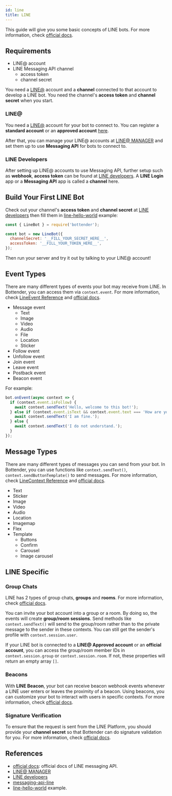 ```yaml
---
id: line
title: LINE
---
```


This guide will give you some basic concepts of LINE bots. For more information, check [official docs](https://developers.line.me/en/docs/messaging-api/building-bot/).

## Requirements

- LINE@ account
- LINE Messaging API channel
  - access token
  - channel secret

You need a [LINE@](http://at.line.me/) account and a **channel** connected to that account to develop a LINE bot. You need the channel's **access token** and **channel secret** when you start.

### LINE@

You need a [LINE@](http://at.line.me/) account for your bot to connect to. You can register a **standard account** or an **approved account** [here](https://entry-at.line.me/).

After that, you can manage your LINE@ accounts at [LINE@ MANAGER](https://admin-official.line.me/) and set them up to use **Messaging API** for bots to connect to.

### LINE Developers

After setting up LINE@ accounts to use Messaging API, further setup such as **webhook**, **access token** can be found at [LINE developers](https://developers.line.me). A **LINE Login** app or a **Messaging API** app is called a **channel** here.

## Build Your First LINE Bot

Check out your channel's **access token** and **channel secret** at [LINE developers](https://developers.line.me) then fill them in [line-hello-world](https://github.com/Yoctol/bottender/blob/master/examples/line-hello-world/index.js) example:

```js
const { LineBot } = require('bottender');

const bot = new LineBot({
  channelSecret: '__FILL_YOUR_SECRET_HERE__',
  accessToken: '__FILL_YOUR_TOKEN_HERE__',
});
```

Then run your server and try it out by talking to your LINE@ account!

## Event Types

There are many different types of events your bot may receive from LINE. In Bottender, you can access them via `context.event`. For more information, check [LineEvent Reference](APIReference-LineEvent.md) and [official docs](https://developers.line.me/en/docs/messaging-api/reference/#webhook-event-objects).

- Message event
  - Text
  - Image
  - Video
  - Audio
  - File
  - Location
  - Sticker
- Follow event
- Unfollow event
- Join event
- Leave event
- Postback event
- Beacon event

For example:

```js
bot.onEvent(async context => {
  if (context.event.isFollow) {
    await context.sendText('Hello, welcome to this bot!');
  } else if (context.event.isText && context.event.text === 'How are you?') {
    await context.sendText('I am fine.');
  } else {
    await context.sendText('I do not understand.');
  }
});
```

## Message Types

There are many different types of messages you can send from your bot. In Bottender, you can use functions like `context.sendText()`, `context.sendButtonTemplate()` to send messages. For more information, check [LineContext Reference](APIReference-LineContext.md) and [official docs](https://developers.line.me/en/docs/messaging-api/message-types/).

- Text
- Sticker
- Image
- Video
- Audio
- Location
- Imagemap
- Flex
- Template
  - Buttons
  - Confirm
  - Carousel
  - Image carousel

## LINE Specific

### Group Chats

LINE has 2 types of group chats, **groups** and **rooms**. For more information, check [official docs](https://developers.line.me/en/docs/messaging-api/group-chats/).

You can invite your bot account into a group or a room. By doing so, the events will create **group/room sessions**. Send methods like `context.sendText()` will send to the group/room rather than to the private message to the sender in these contexts. You can still get the sender's profile with `context.session.user`.

If your LINE bot is connected to a **LINE@ Approved account** or an **official account**, you can access the group/room member IDs in `context.session.group` or `context.session.room`. If not, these properties will return an empty array `[]`.

### Beacons

With **LINE Beacon**, your bot can receive beacon webhook events whenever a LINE user enters or leaves the proximity of a beacon. Using beacons, you can customize your bot to interact with users in specific contexts. For more information, check [official docs](https://developers.line.me/en/docs/messaging-api/using-beacons/).

### Signature Verification

To ensure that the request is sent from the LINE Platform, you should provide your **channel secret** so that Bottender can do signature validation for you. For more information, check [official docs](https://developers.line.me/en/docs/messaging-api/reference/#signature-validation).

## References

- [official docs](https://developers.line.me/en/docs/messaging-api/overview/): official docs of LINE messaging API.
- [LINE@ MANAGER](https://admin-official.line.me/)
- [LINE developers](https://developers.line.me)
- [messaging-api-line](https://github.com/Yoctol/messaging-apis/tree/master/packages/messaging-api-line)
- [line-hello-world](https://github.com/Yoctol/bottender/blob/master/examples/line-hello-world/index.js) example.
